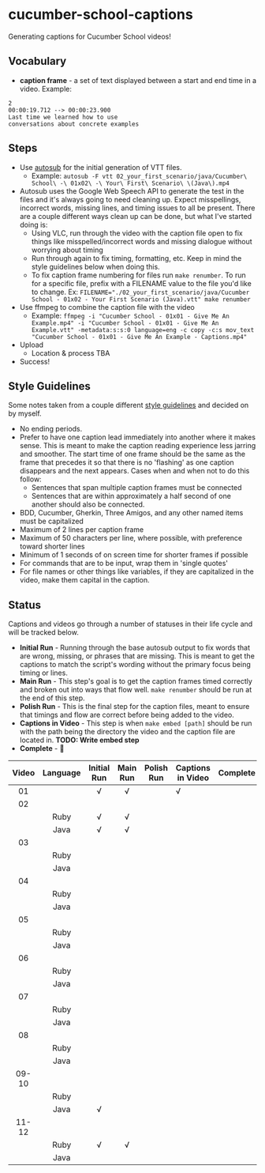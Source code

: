 # cucumber-school-captions

Generating captions for Cucumber School videos!

## Vocabulary

* **caption frame** - a set of text displayed between a start and end time in a video. Example:

```text
2
00:00:19.712 --> 00:00:23.900
Last time we learned how to use
conversations about concrete examples
```

## Steps

* Use [autosub](https://github.com/agermanidis/autosub) for the initial generation of VTT files.
  * Example: `autosub -F vtt 02_your_first_scenario/java/Cucumber\ School\ -\ 01x02\ -\ Your\ First\ Scenario\ \(Java\).mp4`
* Autosub uses the Google Web Speech API to generate the test in the files and it's always going to need cleaning up. Expect misspellings, incorrect words, missing lines, and timing issues to all be present. There are a couple different ways clean up can be done, but what I've started doing is:
  * Using VLC, run through the video with the caption file open to fix things like misspelled/incorrect words and missing dialogue without worrying about timing
  * Run through again to fix timing, formatting, etc. Keep in mind the style guidelines below when doing this.
  * To fix caption frame numbering for files run `make renumber`. To run for a specific file, prefix with a FILENAME value to the file you'd like to change. Ex: `FILENAME="./02_your_first_scenario/java/Cucumber School - 01x02 - Your First Scenario (Java).vtt" make renumber`
* Use ffmpeg to combine the caption file with the video
  * Example: `ffmpeg -i "Cucumber School - 01x01 - Give Me An Example.mp4" -i "Cucumber School - 01x01 - Give Me An Example.vtt" -metadata:s:s:0 language=eng -c copy -c:s mov_text "Cucumber School - 01x01 - Give Me An Example - Captions.mp4"`
* Upload
  * Location & process TBA
* Success!

## Style Guidelines

Some notes taken from a couple different [style guidelines](http://bbc.github.io/subtitle-guidelines/) and decided on by myself.

* No ending periods.
* Prefer to have one caption lead immediately into another where it makes sense. This is meant to make the caption reading experience less jarring and smoother. The start time of one frame should be the same as the frame that precedes it so that there is no 'flashing' as one caption disappears and the next appears. Cases when and when not to do this follow:
  * Sentences that span multiple caption frames must be connected
  * Sentences that are within approximately a half second of one another should also be connected.
* BDD, Cucumber, Gherkin, Three Amigos, and any other named items must be capitalized
* Maximum of 2 lines per caption frame
* Maximum of 50 characters per line, where possible, with preference toward shorter lines
* Minimum of 1 seconds of on screen time for shorter frames if possible
* For commands that are to be input, wrap them in 'single quotes'
* For file names or other things like variables, if they are capitalized in the video, make them capital in the caption.

## Status

Captions and videos go through a number of statuses in their life cycle and will be tracked below.

* **Initial Run** - Running through the base autosub output to fix words that are wrong, missing, or phrases that are missing. This is meant to get the captions to match the script's wording without the primary focus being timing or lines.
* **Main Run** - This step's goal is to get the caption frames timed correctly and broken out into ways that flow well. `make renumber` should be run at the end of this step.
* **Polish Run** - This is the final step for the caption files, meant to ensure that timings and flow are correct before being added to the video.
* **Captions in Video** - This step is when `make embed [path]` should be run with the path being the directory the video and the caption file are located in. **TODO: Write embed step**
* **Complete** - 🎉

| Video | Language | Initial Run | Main Run | Polish Run | Captions in Video | Complete |
|:-----:|:--------:|:-----------:|:--------:|:----------:|-------------------|----------|
| 01    |          | √           | √        |            | √                 |          |
| 02    |          |             |          |            |                   |          |
|       | Ruby     | √           | √        |            |                   |          |
|       | Java     | √           | √        |            |                   |          |
| 03    |          |             |          |            |                   |          |
|       | Ruby     |             |          |            |                   |          |
|       | Java     |             |          |            |                   |          |
| 04    |          |             |          |            |                   |          |
|       | Ruby     |             |          |            |                   |          |
|       | Java     |             |          |            |                   |          |
| 05    |          |             |          |            |                   |          |
|       | Ruby     |             |          |            |                   |          |
|       | Java     |             |          |            |                   |          |
| 06    |          |             |          |            |                   |          |
|       | Ruby     |             |          |            |                   |          |
|       | Java     |             |          |            |                   |          |
| 07    |          |             |          |            |                   |          |
|       | Ruby     |             |          |            |                   |          |
|       | Java     |             |          |            |                   |          |
| 08    |          |             |          |            |                   |          |
|       | Ruby     |             |          |            |                   |          |
|       | Java     |             |          |            |                   |          |
| 09-10 |          |             |          |            |                   |          |
|       | Ruby     |             |          |            |                   |          |
|       | Java     | √           |          |            |                   |          |
| 11-12 |          |             |          |            |                   |          |
|       | Ruby     | √           | √        |            |                   |          |
|       | Java     |             |          |            |                   |          |s
